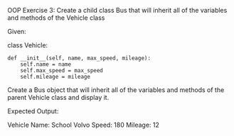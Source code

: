 OOP Exercise 3: Create a child class Bus that will inherit all of the variables and methods of the Vehicle class

Given:

class Vehicle:

    def __init__(self, name, max_speed, mileage):
        self.name = name
        self.max_speed = max_speed
        self.mileage = mileage

Create a Bus object that will inherit all of the variables and methods of the parent Vehicle class and display it.

Expected Output:

Vehicle Name: School Volvo Speed: 180 Mileage: 12
